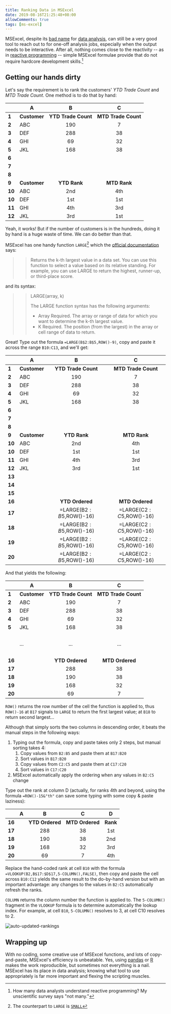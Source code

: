 ```yaml
---
title: Ranking Data in MSExcel
date: 2019-08-16T21:25:48+08:00
allowComments: true
tags: [ms-excel]
---
```


MSExcel, despite its [bad name] for
[data analysis], can still be a very good tool to reach out
to for one-off analysis jobs, especially when the output needs to be
interactive. After all, nothing comes close to the reactivity -- as in
[reactive programming] -- simple MSExcel formulae provide
that do not require hardcore development skills.[^1]

## Getting our hands dirty

Let's say the requirement is to rank the customers'  *YTD Trade Count*
and *MTD Trade Count*. One method is to do that by hand:

&nbsp;| A            | B                   | C
------|--------------|:-------------------:|:---------------:
**1** | **Customer** | **YTD Trade Count** | **MTD Trade Count**
**2** | ABC          | 190                 | 7
**3** | DEF          | 288                 | 38
**4** | GHI          | 69                  | 32
**5** | JKL          | 168                 | 38
**6** |
**7** |
**8** |
**9** | **Customer** | **YTD Rank**        | **MTD Rank**
**10**| ABC          | 2nd                 | 4th
**10**| DEF          | 1st                 | 1st
**11**| GHI          | 4th                 | 3rd
**12**| JKL          | 3rd                 | 1st

Yeah, it works! But if the number of customers is in the hundreds, doing it
by hand is a huge waste of time. We can do better than that.

MSExcel has one handy function `LARGE`[^2] which the
[official documentation][large-doc] says:

>> Returns the k-th largest value in a data set.
>> You can use this function to select a value based on its relative standing.
>> For example, you can use LARGE to return the highest, runner-up, or
>> third-place score.

and its syntax:

>> LARGE(array, k)
>>
>> The LARGE function syntax has the following arguments:
>>
>> * Array    Required. The array or range of data for which you want to determine the k-th largest value.
>> * K    Required. The position (from the largest) in the array or cell range of data to return.


Great! Type out the formula `=LARGE(B$2:B$5,ROW()-9)`, copy and paste it
across the range `B10:C13`, and we'll get:

&nbsp;| A            | B                        | C
------|--------------|:------------------------:|:-------------------:
**1** | **Customer** | **YTD Trade Count**      | **MTD Trade Count**
**2** | ABC          | 190                      | 7
**3** | DEF          | 288                      | 38
**4** | GHI          | 69                       | 32
**5** | JKL          | 168                      | 38
**6** |
**7** |
**8** |
**9** | **Customer** | **YTD Rank**             | **MTD Rank**
**10**| ABC          | 2nd                      | 4th
**10**| DEF          | 1st                      | 1st
**11**| GHI          | 4th                      | 3rd
**12**| JKL          | 3rd                      | 1st
**13**|
**14**|
**15**|
**16**|              | **YTD Ordered**          | **MTD Ordered**
**17**|              | =LARGE(B$2:B$5,ROW()-16) | =LARGE(C$2:C$5,ROW()-16)
**18**|              | =LARGE(B$2:B$5,ROW()-16) | =LARGE(C$2:C$5,ROW()-16)
**19**|              | =LARGE(B$2:B$5,ROW()-16) | =LARGE(C$2:C$5,ROW()-16)
**20**|              | =LARGE(B$2:B$5,ROW()-16) | =LARGE(C$2:C$5,ROW()-16)

And that yields the following:

&nbsp;| A            | B                   | C
------|--------------|:-------------------:|:---------------:
**1** | **Customer** | **YTD Trade Count** | **MTD Trade Count**
**2** | ABC          | 190                 | 7
**3** | DEF          | 288                 | 38
**4** | GHI          | 69                  | 32
**5** | JKL          | 168                 | 38
&nbsp;|
&nbsp;| ...          | ...                 | ...
&nbsp;|
**16**|              | **YTD Ordered**     | **MTD Ordered**
**17**|              | 288                 | 38
**18**|              | 190                 | 38
**19**|              | 168                 | 32
**20**|              | 69                  | 7

`ROW()` returns the row number of the cell the function is applied to,
thus `ROW()-16` at `B17` signals to `LARGE` to return the first largest value;
at `B18` to return second largest...

Although that simply sorts the two columns in descending order, it beats
the manual steps in the following ways:

1. Typing out the formula, copy and paste takes only 2 steps, but manual
   sorting takes 4:
   1. Copy values from `B2:B5` and paste them at `B17:B20`
   2. Sort values in `B17:B20`
   3. Copy values from `C2:C5` and paste them at `C17:C20`
   4. Sort values in `C17:C20`
2. MSExcel automatically apply the ordering when any values in `B2:C5` change

Type out the rank at column D (actually, for ranks 4th and beyond, using
the formula `=ROW()-15&"th"` can save some typing with some copy & paste
laziness):

&nbsp;| A            | B                   | C               | D
------|--------------|:-------------------:|:---------------:|:--------:
**16**|              | **YTD Ordered**     | **MTD Ordered** | **Rank**
**17**|              | 288                 | 38              | 1st
**18**|              | 190                 | 38              | 2nd
**19**|              | 168                 | 32              | 3rd
**20**|              | 69                  | 7               | 4th

Replace the hand-coded rank at cell `B10` with the formula
`=VLOOKUP(B2,B$17:$D$17,5-COLUMN(),FALSE)`, then copy and paste the cell across
`B10:C12` yields the same result to the do-by-hand version but with an
important advantage: any changes to the values in `B2:C5` automatically
refresh the ranks.

`COLUMN` returns the column number the function is applied to.
The `5-COLUMN()` fragment in the `VLOOKUP` formula
is to determine automatically the lookup index. For example, at cell `B10`,
`5-COLUMN()` resolves to 3, at cell C10 resolves to 2.

![auto-updated-rankings](/images/2019-08-16-ranking-demo.apng "Auto-updated Ranking")

## Wrapping up

With no coding, some creative use of MSExcel functions, and lots of
copy-and-paste, MSExcel's efficiency is unbeatable. Yes, using [pandas] or
[R] makes the work reproducible, but sometimes not everything is a nail.
MSExcel has its place in data analysis; knowing what tool to use appropriately
is far more important and flexing the scripting muscles.


[^1]: How many data analysts understand reactive programming? My unscientific survey says "not many."
[^2]: The counterpart to `LARGE` is [`SMALL`](https://support.office.com/en-us/article/SMALL-function-17DA8222-7C82-42B2-961B-14C45384DF07)

[bad name]: https://www.google.com/search?hl=en&q=excel%20bad%20for%20data%20analysis
[data analysis]: https://en.wikipedia.org/wiki/Data_analysis
[reactive programming]: https://en.wikipedia.org/wiki/Reactive_programming
[large-doc]: https://support.office.com/en-us/article/LARGE-function-3AF0AF19-1190-42BB-BB8B-01672EC00A64
[pandas]: https://pandas.pydata.org
[R]: https://www.r-project.org
